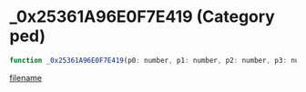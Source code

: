# _0x25361A96E0F7E419 (Category ped)

```js
function _0x25361A96E0F7E419(p0: number, p1: number, p2: number, p3: number): number
```

[filename](_0x25361A96E0F7E419_m.md ':include')